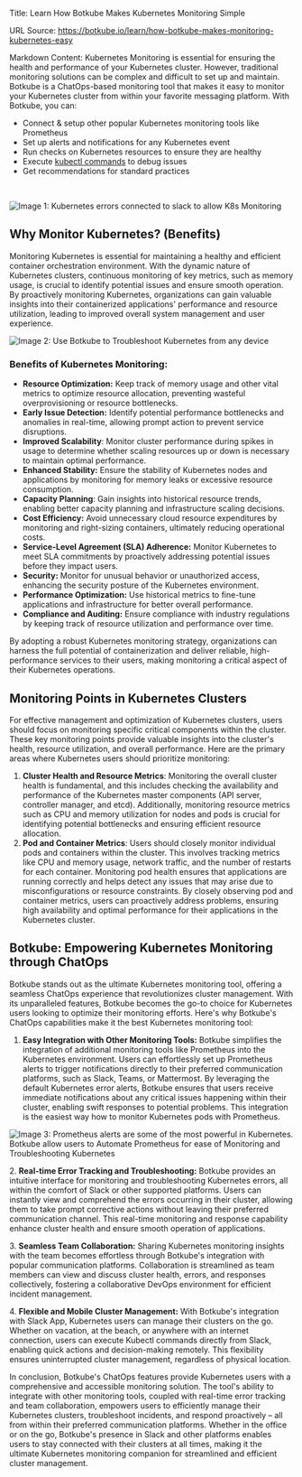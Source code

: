 Title: Learn How Botkube Makes Kubernetes Monitoring Simple

URL Source: https://botkube.io/learn/how-botkube-makes-monitoring-kubernetes-easy

Markdown Content:
Kubernetes Monitoring is essential for ensuring the health and performance of your Kubernetes cluster. However, traditional monitoring solutions can be complex and difficult to set up and maintain. Botkube is a ChatOps-based monitoring tool that makes it easy to monitor your Kubernetes cluster from within your favorite messaging platform. With Botkube, you can:

*   Connect & setup other popular Kubernetes monitoring tools like Prometheus
*   Set up alerts and notifications for any Kubernetes event
*   Run checks on Kubernetes resources to ensure they are healthy
*   Execute [kubectl commands](https://botkube.io/learn/kubectl-cheat-sheet) to debug issues
*   Get recommendations for standard practices

‍

![Image 1: Kubernetes errors connected to slack to allow K8s Monitoring](https://assets-global.website-files.com/634fabb21508d6c9db9bc46f/64c8096484766a4822cfe03d_h7KEmGG6uIsB0PrsO44vk6-KidQBbJ32mnVrWJJ33GL6gaqoX_tOr937XzAlk_lyo-SC61_zUoXy_9Dj0Lat2Sckr7j_FttOekh0IKY0nOHaOBqGEgQRBKOW2G9Ba5-j4JA7hSXjFJB3MgfzX4iW720.png)

**Why Monitor Kubernetes? (Benefits)**
--------------------------------------

Monitoring Kubernetes is essential for maintaining a healthy and efficient container orchestration environment. With the dynamic nature of Kubernetes clusters, continuous monitoring of key metrics, such as memory usage, is crucial to identify potential issues and ensure smooth operation. By proactively monitoring Kubernetes, organizations can gain valuable insights into their containerized applications' performance and resource utilization, leading to improved overall system management and user experience.

![Image 2: Use Botkube to Troubleshoot Kubernetes from any device](https://assets-global.website-files.com/634fabb21508d6c9db9bc46f/64c80964b83165eff2333268_1pfB9zUfHYmL9AUPmWaNSI482V6DZoCHo9vdTINtaiCFO6gANmDjCd2gAg8sYBkHVJZpL617B0klql03GIswdWzpFSzqfCB7AAnD27M5Ce_xoreM6391h8iYBV_Y5XD-d8Dr48aHtGvOfYQdxdzn604.jpeg)

### **Benefits of Kubernetes Monitoring:**

*   **Resource Optimization:** Keep track of memory usage and other vital metrics to optimize resource allocation, preventing wasteful overprovisioning or resource bottlenecks.
*   **Early Issue Detection:** Identify potential performance bottlenecks and anomalies in real-time, allowing prompt action to prevent service disruptions.
*   **Improved Scalability**: Monitor cluster performance during spikes in usage to determine whether scaling resources up or down is necessary to maintain optimal performance.
*   **Enhanced Stability:** Ensure the stability of Kubernetes nodes and applications by monitoring for memory leaks or excessive resource consumption.
*   **Capacity Planning**: Gain insights into historical resource trends, enabling better capacity planning and infrastructure scaling decisions.
*   **Cost Efficiency:** Avoid unnecessary cloud resource expenditures by monitoring and right-sizing containers, ultimately reducing operational costs.
*   **Service-Level Agreement (SLA) Adherence:** Monitor Kubernetes to meet SLA commitments by proactively addressing potential issues before they impact users.
*   **Security:** Monitor for unusual behavior or unauthorized access, enhancing the security posture of the Kubernetes environment.
*   **Performance Optimization:** Use historical metrics to fine-tune applications and infrastructure for better overall performance.
*   **Compliance and Auditing:** Ensure compliance with industry regulations by keeping track of resource utilization and performance over time.

By adopting a robust Kubernetes monitoring strategy, organizations can harness the full potential of containerization and deliver reliable, high-performance services to their users, making monitoring a critical aspect of their Kubernetes operations.

**Monitoring Points in Kubernetes Clusters**
--------------------------------------------

For effective management and optimization of Kubernetes clusters, users should focus on monitoring specific critical components within the cluster. These key monitoring points provide valuable insights into the cluster's health, resource utilization, and overall performance. Here are the primary areas where Kubernetes users should prioritize monitoring:

1.  **Cluster Health and Resource Metrics**: Monitoring the overall cluster health is fundamental, and this includes checking the availability and performance of the Kubernetes master components (API server, controller manager, and etcd). Additionally, monitoring resource metrics such as CPU and memory utilization for nodes and pods is crucial for identifying potential bottlenecks and ensuring efficient resource allocation.
2.  **Pod and Container Metrics**: Users should closely monitor individual pods and containers within the cluster. This involves tracking metrics like CPU and memory usage, network traffic, and the number of restarts for each container. Monitoring pod health ensures that applications are running correctly and helps detect any issues that may arise due to misconfigurations or resource constraints. By closely observing pod and container metrics, users can proactively address problems, ensuring high availability and optimal performance for their applications in the Kubernetes cluster.

**Botkube: Empowering Kubernetes Monitoring through ChatOps**
-------------------------------------------------------------

Botkube stands out as the ultimate Kubernetes monitoring tool, offering a seamless ChatOps experience that revolutionizes cluster management. With its unparalleled features, Botkube becomes the go-to choice for Kubernetes users looking to optimize their monitoring efforts. Here's why Botkube's ChatOps capabilities make it the best Kubernetes monitoring tool:

1. **Easy Integration with Other Monitoring Tools:** Botkube simplifies the integration of additional monitoring tools like Prometheus into the Kubernetes environment. Users can effortlessly set up Prometheus alerts to trigger notifications directly to their preferred communication platforms, such as Slack, Teams, or Mattermost. By leveraging the default Kubernetes error alerts, Botkube ensures that users receive immediate notifications about any critical issues happening within their cluster, enabling swift responses to potential problems. This integration is the easiest way how to monitor Kubernetes pods with Prometheus.

![Image 3: Prometheus alerts are some of the most powerful in Kubernetes. Botkube allow users to Automate Prometheus for ease of Monitoring and Troubleshooting Kubernetes ](https://assets-global.website-files.com/634fabb21508d6c9db9bc46f/64c80964041699a929ce392f_N2bfxPNt233ldjIRgZ4Jcfkvp5PTU-HVC_uDLJse5nZa5Vh1JrmJhVutT9zLV2GWCHXS6QA_kik0XbJqyfK9_JnuNvQZjKFeOHvkUQPIIl7p6uTYjpTFUUn69cPIM6MCSlONqsmuGauMHcDpo1XnJuE.png)

2\. **Real-time Error Tracking and Troubleshooting:** Botkube provides an intuitive interface for monitoring and troubleshooting Kubernetes errors, all within the comfort of Slack or other supported platforms. Users can instantly view and comprehend the errors occurring in their cluster, allowing them to take prompt corrective actions without leaving their preferred communication channel. This real-time monitoring and response capability enhance cluster health and ensure smooth operation of applications.

3\. **Seamless Team Collaboration:** Sharing Kubernetes monitoring insights with the team becomes effortless through Botkube's integration with popular communication platforms. Collaboration is streamlined as team members can view and discuss cluster health, errors, and responses collectively, fostering a collaborative DevOps environment for efficient incident management.

4\. **Flexible and Mobile Cluster Management:** With Botkube's integration with Slack App, Kubernetes users can manage their clusters on the go. Whether on vacation, at the beach, or anywhere with an internet connection, users can execute Kubectl commands directly from Slack, enabling quick actions and decision-making remotely. This flexibility ensures uninterrupted cluster management, regardless of physical location.

In conclusion, Botkube's ChatOps features provide Kubernetes users with a comprehensive and accessible monitoring solution. The tool's ability to integrate with other monitoring tools, coupled with real-time error tracking and team collaboration, empowers users to efficiently manage their Kubernetes clusters, troubleshoot incidents, and respond proactively – all from within their preferred communication platforms. Whether in the office or on the go, Botkube's presence in Slack and other platforms enables users to stay connected with their clusters at all times, making it the ultimate Kubernetes monitoring companion for streamlined and efficient cluster management.
